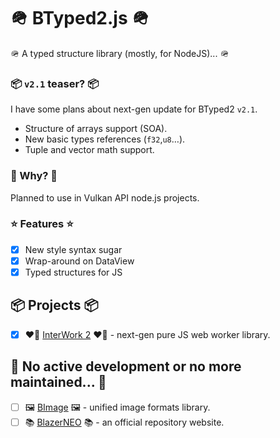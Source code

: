 # 🪖 BTyped2.js 🪖

🪖 A typed structure library (mostly, for NodeJS)... 🪖

### 📦 `v2.1` teaser? 📦
I have some plans about next-gen update for BTyped2 `v2.1`.
- Structure of arrays support (SOA).
- New basic types references (`f32`,`u8`…).
- Tuple and vector math support. 

### 🤔 Why? 🤔

Planned to use in Vulkan API node.js projects.

### ⭐ Features ⭐

- [x] New style syntax sugar
- [x] Wrap-around on DataView
- [x] Typed structures for JS

## 📦 Projects 📦

- [x] ❤️‍🔥 [InterWork 2](https://github.com/BlazerNEO/InterWork2) ❤️‍🔥 - next-gen pure JS web worker library.

## 🗿 No active development or no more maintained... 🗿

- [ ] 🖼 [BImage](https://github.com/BlazerNEO/BImage) 🖼 - unified image formats library.
- [ ] 📚 [BlazerNEO](https://github.com/BlazerNEO/.github) 📚 - an official repository website.
